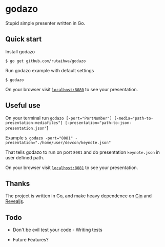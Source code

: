# godazo
Stupid simple presenter written in Go.

## Quick start
Install godazo 

`$ go get github.com/rutaihwa/godazo`

Run godazo example with default settings

`$ godazo`

On your browser visit [`localhost:8080`](http://localhost:8080/) to see your presentation.

## Useful use
On your terminal run `godazo [-port="PortNumber"] [-media="path-to-presentation-mediafiles"] [-presentation="path-to-json-presentation.json"`]

Example `$ godazo -port="8081" -presentation="./home/user/devcon/keynote.json"`

That tells godazo to run on port `8081` and do presentation `keynote.json` in user defined path.

On your browser visit [`localhost:8081`](http://localhost:8081/) to see your presentation.

## Thanks

The project is written in Go, and make heavy dependence on [Gin](https://github.com/gin-gonic/gin) and [Revealjs](https://github.com/hakimel/reveal.js/).

## Todo

* Don't be evil test your code - Writing tests

* Future Features?